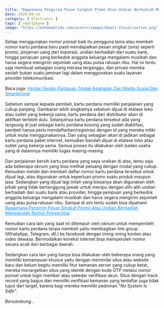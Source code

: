 ```yaml
---
title: "Bagaimana Pengirim Pesan Singkat Promo Atau Undian Berhadiah Memperoleh Nomor Ponsel Kita"
date: 2020-04-14
category: [ Electronic ]
tags: [ smartphone ]
image: "https://mohamadrido.com/assets/images/Email-Visualization.png"
---
```

Setiap menggunakan nomor ponsel baik itu pengguna lama atau membeli nomor kartu perdana baru pasti mendapatkan pesan singkat (sms) seperti promo, pinjaman uang dari koperasi, undian berhadiah dari suatu bank, hingga penipuan yang berkedok anggota keluarga mengalami musibah dan harus segera mengirim sejumlah uang atau pulsa ratusan ribu. Hal ini tentu saja membuat sebagian orang merasa terganggu, dan privasi mereka seolah bukan suatu jaminan lagi dalam menggunakan suatu layanan provider telekomunikasi.<br />
<br />
Baca juga: <a style="color: #008eff;" href="https://mohamadrido.com/hindari-resiko-pantauan-tindak-kejahatan-dari-media-sosial-dan-smartphone">Hindari Resiko Pantauan Tindak Kejahatan Dari Media Sosial Dan Smartphone</a><br />
<br />
Sebelum sampai kepada pembeli, kartu perdana memiliki perjalanan yang cukup panjang. Gambaran lebih singkatnya sebelum dijual di etalase toko atau outlet yang bekerja sama, kartu perdana dari distributor akan di aktifkan terlebih dulu. Selanjutnya kartu perdana tersebut ada yang langsung di jual sebagai kartu perdana kosong yang sudah diaktifasi, pembeli hanya perlu mendaftarkan/registrasi dengan id yang mereka miliki untuk mulai menggunakannya. Dan yang sebagian akan di jadikan sebagai kartu perdana paket internet, kemudian barulah dijual di etalase toko atau outlet yang bekerja sama. Semua proses itu dilakukan oleh badan usaha yang di dalamnya memiliki tugas masing-masing. <br />
<br />
Dari perjalanan bersih kartu perdana yang saya uraikan di atas, tentu saja ada beberapa oknum yang bisa melihat peluang dengan modal yang cukup. Kemudian melobi dan membeli daftar nomor kartu perdana tersebut untuk dijual lagi, atau digunakan untuk keperluan promo suatu produk maupun jasa. Sedangkan yang dijual lagi inilah yang biasanya akan digunakan oleh pihak yang tidak bertanggung jawab untuk menipu dengan alih-alih undian berhadiah dari suatu bank atau provider, hingga penipuan yang berkedok anggota keluarga mengalami musibah dan harus segera mengirim sejumlah uang atau pulsa ratusan ribu. Sampai di sini tentu sudah bisa dipahami <a style="color: #008eff;" href="http://mohamadrido.com/bagaimana-pengirim-pesan-singkat-promo-atau-undian-berhadiah-memperoleh-nomor-ponsel-kita">Bagaimana Pengirim Pesan Singkat Promo Atau Undian Berhadiah Memperoleh Nomor Ponsel Kita</a>.<br />
<br />
Kemudian cara lain yang saat ini ditempuh oleh oknum untuk memperoleh nomor kartu perdana tanpa membeli yaitu membagikan link group (WhatsApp, Telegram, dll.) ke facebook dengan iming-iming konten atau video dewasa. Bermodalkan koneksi internet bisa memperoleh nomor secara acak dari berbagai daerah.<br />
<br />
Sedangkan cara lain yang hanya bisa dilakukan oleh beberapa orang yang memiliki kemampuan khusus yaitu dengan memindai situs atau website baru dan belum begitu memiliki fitur kemanan server yang cukup ketat, mereka menargetkan situs yang identik dengan kode OTP melalui nomor ponsel untuk login member atau sekedar verifikasi akun. Situs dengan track record yang bagus dan memiliki verifikasi kemanan yang terdaftar juga tidak luput dari target, karena bagi mereka memiliki pedoman "<i>No System Is Safe<i/>".
<br />
<br />
<i>Bersambung...</i>
